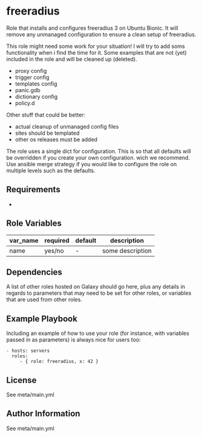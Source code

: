 

freeradius
=========

Role that installs and configures freeradius 3 on Ubuntu Bionic. It will remove any unmanaged configuration to ensure a clean setup of freeradius.

This role might need some work for your situation! I will try to add soms functionality when i find the time for it.
Some examples that are not (yet) included in the role and will be cleaned up (deleted).

- proxy config
- trigger config
- templates config
- panic.gdb
- dictionary config
- policy.d

Other stuff that could be better:
- actual cleanup of unmanaged config files
- sites should be templated
- other os releases must be added

The role uses a single dict for configuration. This is so that all defaults will be overridden if you create your own configuration. wich we recommend. Use ansible merge strategy if you would like to configure the role on multiple levels such as the defaults.


Requirements
------------
-

Role Variables
--------------

| var_name | required | default | description |
| -------- | -------- | ------- | ----------- |
| name | yes/no | - | some description |

Dependencies
------------

A list of other roles hosted on Galaxy should go here, plus any details in
regards to parameters that may need to be set for other roles, or variables that
are used from other roles.

Example Playbook
----------------

Including an example of how to use your role (for instance, with variables
passed in as parameters) is always nice for users too:

    - hosts: servers
      roles:
         - { role: freeradius, x: 42 }

License
-------

See meta/main.yml

Author Information
------------------

See meta/main.yml